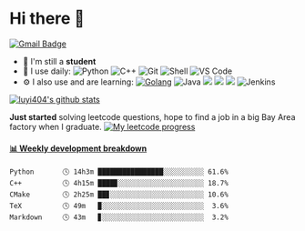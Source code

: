 # Hi there 👋

[![Gmail Badge](https://img.shields.io/badge/-luyi4me@gmail.com-c14438?style=plastic&logo=Gmail&logoColor=white&link=mailto:luyi4me@gmail.com)](mailto:luyi4me@gmail.com)

- 🏢 I'm still a  **student**
- 🚀 I use daily:
  ![Python](https://img.shields.io/badge/-Python-8fcfd1?style=flat-square&logo=Python)
  ![C++](https://img.shields.io/badge/-C++-00599C?style=flat-square&logo=c)
  ![Git](https://img.shields.io/badge/-Git-black?style=flat-square&logo=git)
  ![Shell](https://img.shields.io/badge/-Shell-blasck?style=flat-square&logo=Shell)
  ![VS Code](https://img.shields.io/badge/-VS%20Code-007ACC?style=flat-square&logo=visual-studio-code)
- ⚙️ I also use and are learning:  [![Golang](https://img.shields.io/badge/-Golang-00ADD8?style=flat-square&logo=go&logoColor=ffffff)](https://golang.org/) ![Java](https://img.shields.io/badge/-java-3f4441?style=flat-square&logo=java&logoColor=ffffff) [![](https://img.shields.io/badge/-Docker-2496ED?style=flat-square&logo=Docker&logoColor=ffffff)](https://www.docker.com/)
[![](https://img.shields.io/badge/-Nginx-269539?style=flat-square&logo=Nginx&logoColor=ffffff)](https://nginx.org/)
[![](https://img.shields.io/badge/-Kubernetes-326CE5?style=flat-square&logo=Kubernetes&logoColor=ffffff)](https://kubernetes.io/) 
![Jenkins](https://img.shields.io/badge/-Jenkins-black?style=flat-square&logo=Jenkins&logoColor=ffffff) 

[![luyi404's github stats](https://github-readme-stats.vercel.app/api?username=luyi404&show_icons=true)](https://github.com/luyi404) 

**Just started** solving leetcode questions, hope to find a job in a big Bay Area factory when I graduate.
[![My leetcode progress](https://stats.justsong.cn/api/leetcode/?username=luyi4me)](https://leetcode.com/luyi4me/)
<br>
<!-- waka-box start -->
#### <a href="https://gist.github.com/ce41b7a336cd772beb5f10348a997b48" target="_blank">📊 Weekly development breakdown</a>
```text
Python       🕓 14h3m ████████████████░░░░░░░░░░ 61.6%
C++          🕓 4h15m ████▊░░░░░░░░░░░░░░░░░░░░░ 18.7%
CMake        🕓 2h25m ██▊░░░░░░░░░░░░░░░░░░░░░░░ 10.6%
TeX          🕓 49m   ▉░░░░░░░░░░░░░░░░░░░░░░░░░  3.6%
Markdown     🕓 43m   ▊░░░░░░░░░░░░░░░░░░░░░░░░░  3.2%
```
<!-- Powered by https://github.com/YouEclipse/waka-box-go . -->
<!-- waka-box end -->
